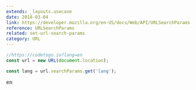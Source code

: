 ```yaml
---
extends: _layouts.usecase
date: 2018-03-04
link: https://developer.mozilla.org/en-US/docs/Web/API/URLSearchParams
reference: URLSearchParams
related: set-url-search-params
category: URL
---
```


```javascript
//https://codetogo.io?lang=en
const url = new URL(document.location);

const lang = url.searchParams.get('lang');
```

<pre class="output">en</pre>
